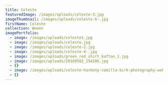 ```yaml
---
title: Celeste
featuredImage: /images/uploads/celeste-3.jpg
imageThumbnail: /images/uploads/celeste-6-.jpg
firstName: Celeste
collection: Women
imagePortfolio:
  - image: /images/uploads/celeste1.jpg
  - image: /images/uploads/celeste.jpg
  - image: /images/uploads/celeste-2.jpg
  - image: /images/uploads/celeste-4-.jpg
  - image: /images/uploads/green_red_shirt_kaftan_1.jpg
  - image: /images/uploads/20180502_154206.jpg
  - {}
  - image: /images/uploads/celeste-harmony-camilla-kirk-photography-web-35.jpg
  - {}
---
```


